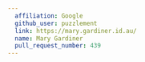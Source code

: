 ```yaml
---
  affiliation: Google
  github_user: puzzlement
  link: https://mary.gardiner.id.au/
  name: Mary Gardiner
  pull_request_number: 439
---
```

